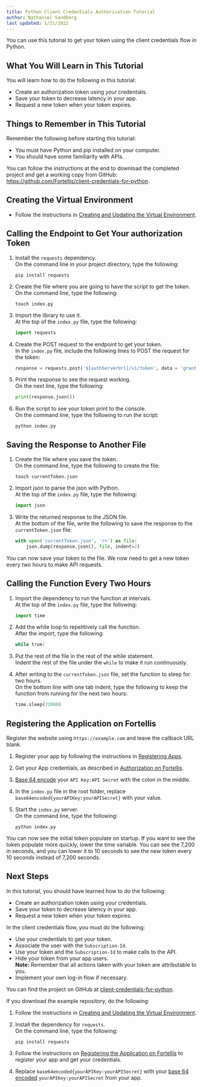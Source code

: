 ```yaml
---
title: Python Client Credentials Authorization Tutorial
author: Nathaniel Sandberg
last updated: 1/21/2022
---
```


You can use this tutorial to get your token using the client credentials flow in Python.

## What You Will Learn in This Tutorial

You will learn how to do the following in this tutorial:

* Create an authorization token using your credentials.
* Save your token to decrease latency in your app.
* Request a new token when your token expires.

## Things to Remember in This Tutorial

Remember the following before starting this tutorial:

* You must have Python and pip installed on your computer.
* You should have some familiarity with APIs.

You can follow the instructions at the end to download the completed project and get a working copy from GitHub: <https://github.com/Fortellis/client-credentials-for-python>.

## Creating the Virtual Environment

* Follow the instructions in [Creating and Updating the Virtual Environment](/docs/tutorials/admin-api/admin-api-tutorial-in-python#creating-and-updating-the-virtual-environment).  

## Calling the Endpoint to Get Your authorization Token

1. Install the `requests` dependency.  
    On the command line in your project directory, type the following:

    ```curl
    pip install requests
    ```

1. Create the file where you are going to have the script to get the token.  
    On the command line, type the following:  

    ```curl
    touch index.py
    ```

1. Import the library to use it.  
    At the top of the `index.py` file, type the following:

    ```python
    import requests
    ```

1. Create the POST request to the endpoint to get your token.  
    In the `index.py` file, include the following lines to POST the request for the token:  

    ```python
    response = requests.post('$[authServerUrl]/v1/token', data = 'grant_type=client_credentials&scope=anonymous', headers= {'Authorization':'Basic base64encoded{yourAPIKey:yourAPISecret}', 'Accept':'application/json', 'Cache-Control':'no-cache' })
    ```

1. Print the response to see the request working.  
    On the next line, type the following:

    ```python
    print(response.json())
    ```

1. Run the script to see your token print to the console.  
    On the command line, type the following to run the script:

    ```curl
    python index.py
    ```

## Saving the Response to Another File

1. Create the file where you save the token.  
    On the command line, type the following to create the file:  

    ```curl
    touch currentToken.json
    ```

1. Import json to parse the json with Python.  
    At the top of the `index.py` file, type the following:  

    ```python
    import json
    ```

1. Write the returned response to the JSON file.  
    At the bottom of the file, write the following to save the response to the `currentToken.json` file:

    ```python
    with open('currentToken.json', 'r+') as file:
        json.dump(response.json(), file, indent=2)
    ```

You can now save your token to the file.
We now need to get a new token every two hours to make API requests.

## Calling the Function Every Two Hours

1. Import the dependency to run the function at intervals.  
    At the top of the `index.py` file, type the following:

    ```python
    import time
    ```

1. Add the while loop to repetitively call the function.  
    After the import, type the following:  

    ```python
    while true:
    ```

1. Put the rest of the file in the rest of the while statement.  
    Indent the rest of the file under the `while` to make it run continuously.  
1. After writing to the `currentToken.json` file, set the function to sleep for two hours.  
    On the bottom line with one tab indent, type the following to keep the function from running for the next two hours:  

    ```python
    time.sleep(72000)
    ```

## Registering the Application on Fortellis

Register the website using `https://example.com` and leave the callback URL blank.

1. Register your app by following the instructions in [Registering Apps](/docs/tutorials/app-lifecycle/registering-apps).
1. Get your App credentials, as described in [Authorization on Fortellis](/docs/tutorials/solution-integration/auth).
1. [Base 64 encode](https://www.base64encode.org) your `API Key:API Secret` with the colon in the middle.
1. In the `index.py` file in the root folder, replace `base64encoded{yourAPIKey:yourAPISecret}` with your value.
1. Start the `index.py` server.  
   On the command line, type the following:  

   ```curl
   python index.py
   ```

You can now see the initial token populate on startup.
If you want to see the token populate more quickly,
lower the time variable.
You can see the 7,200 in seconds,
and you can lower it to 10 seconds to see the new token every 10 seconds instead of 7,200 seconds.

## Next Steps

In this tutorial, you should have learned how to do the following:

* Create an authorization token using your credentials.
* Save your token to decrease latency in your app.
* Request a new token when your token expires.

In the client credentials flow, you must do the following:

* Use your credentials to get your token.
* Associate the user with the `Subscription-Id`.
* Use your token and the `Subscription-Id` to make calls to the API.
* Hide your token from your app users.  
    **Note:** Remember that all actions taken with your token are attributable to you.
* Implement your own log-in flow if necessary.

You can find the project on GitHub at [client-credentials-for-python](https://github.com/Fortellis/client-credentials-for-python).

If you download the example repository, do the following:

1. Follow the instructions in [Creating and Updating the Virtual Environment](/docs/tutorials/admin-api/admin-api-tutorial-in-python/#creating-and-updating-the-virtual-environment).
1. Install the dependency for `requests`.  
    On the command line, type the following:  

    ```curl
    pip install requests
    ```

1. Follow the instructions on [Registering the Application on Fortellis](#registering-the-application-on-fortellis) to register your app and get your credentials.
1. Replace `base64encoded{yourAPIKey:yourAPISecret}` with your [base 64 encoded](https://www.base64encode.org) `yourAPIKey:yourAPISecret` from your app.
